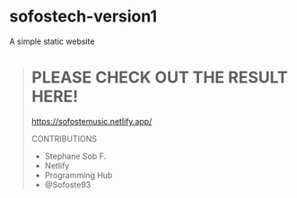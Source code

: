 # sofostech-version1
A simple static website


>
># PLEASE CHECK OUT THE RESULT HERE!
>https://sofostemusic.netlify.app/
>
> CONTRIBUTIONS
> - Stephane Sob F.
> - Netlify
> - Programming Hub
> - @Sofoste93
> 
